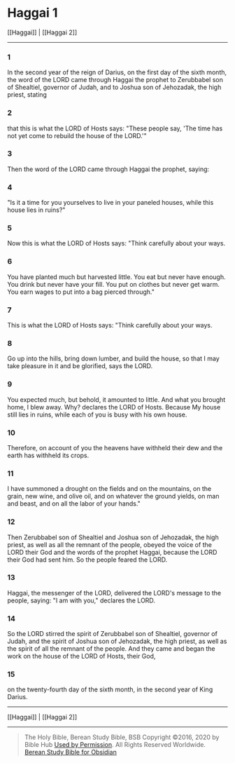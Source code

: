 # Haggai 1

[[Haggai]] | [[Haggai 2]]

---

### 1
In the second year of the reign of Darius, on the first day of the sixth month, the word of the LORD came through Haggai the prophet to Zerubbabel son of Shealtiel, governor of Judah, and to Joshua son of Jehozadak, the high priest, stating

### 2
that this is what the LORD of Hosts says: "These people say, 'The time has not yet come to rebuild the house of the LORD.'"

### 3
Then the word of the LORD came through Haggai the prophet, saying:

### 4
"Is it a time for you yourselves to live in your paneled houses, while this house lies in ruins?"

### 5
Now this is what the LORD of Hosts says: "Think carefully about your ways.

### 6
You have planted much but harvested little. You eat but never have enough. You drink but never have your fill. You put on clothes but never get warm. You earn wages to put into a bag pierced through."

### 7
This is what the LORD of Hosts says: "Think carefully about your ways.

### 8
Go up into the hills, bring down lumber, and build the house, so that I may take pleasure in it and be glorified, says the LORD.

### 9
You expected much, but behold, it amounted to little. And what you brought home, I blew away. Why? declares the LORD of Hosts. Because My house still lies in ruins, while each of you is busy with his own house.

### 10
Therefore, on account of you the heavens have withheld their dew and the earth has withheld its crops.

### 11
I have summoned a drought on the fields and on the mountains, on the grain, new wine, and olive oil, and on whatever the ground yields, on man and beast, and on all the labor of your hands."

### 12
Then Zerubbabel son of Shealtiel and Joshua son of Jehozadak, the high priest, as well as all the remnant of the people, obeyed the voice of the LORD their God and the words of the prophet Haggai, because the LORD their God had sent him. So the people feared the LORD.

### 13
Haggai, the messenger of the LORD, delivered the LORD's message to the people, saying: "I am with you," declares the LORD.

### 14
So the LORD stirred the spirit of Zerubbabel son of Shealtiel, governor of Judah, and the spirit of Joshua son of Jehozadak, the high priest, as well as the spirit of all the remnant of the people. And they came and began the work on the house of the LORD of Hosts, their God,

### 15
on the twenty-fourth day of the sixth month, in the second year of King Darius.

---

[[Haggai]] | [[Haggai 2]]

---

> The Holy Bible, Berean Study Bible, BSB
> Copyright &copy;2016, 2020 by Bible Hub
> [Used by Permission](https://berean.bible/terms.htm). All Rights Reserved Worldwide.
> [Berean Study Bible for Obsidian](https://github.com/gapmiss/berean-study-bible-for-obsidian)

